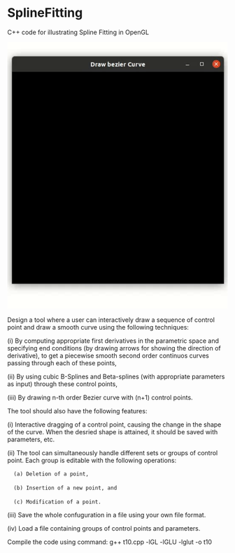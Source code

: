 SplineFitting
=============

C++ code for illustrating Spline Fitting in OpenGL

![Alt Text](https://github.com/PranjalSahu/SplineFitting/blob/master/spline_fitting.gif)

Design a tool where a user can interactively draw a sequence of control point and draw a smooth curve using the following techniques:

(i) By computing appropriate first derivatives in the parametric space and specifying end conditions (by drawing arrows for showing the direction of derivative), to get a piecewise smooth second order continuos curves passing through each of these points,

(ii) By using cubic B-Splines and Beta-splines (with appropriate parameters as input) through these control points,

(iii) By drawing n-th order Bezier curve with (n+1) control points.

 

The tool should also have the following features:

(i) Interactive dragging of a control point, causing the change in the shape of the curve. When the desried shape is attained, it should be saved with parameters, etc.

(ii) The tool can simultaneously handle different sets or groups of control point. Each group is editable with the following operations:

      (a) Deletion of a point,

      (b) Insertion of a new point, and

      (c) Modification of a point.

(iii) Save the whole confuguration in a file using your own file format.

(iv) Load a file containing groups of control points and parameters.

Compile the code using command: g++ t10.cpp -lGL -lGLU -lglut -o t10
